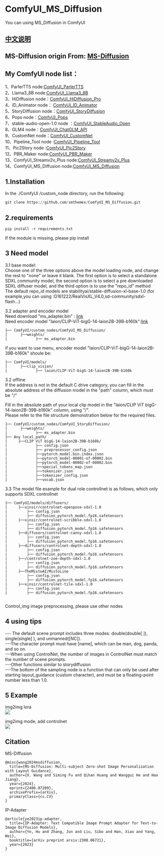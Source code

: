 # ComfyUI_MS_Diffusion
You can using MS_Diffusion in ComfyUI 

[中文说明](https://github.com/smthemex/ComfyUI_MS_Diffusion/blob/main/README-CN.md)
-- 
MS-Diffusion origin From: [MS-Diffusion](https://github.com/MS-Diffusion/MS-Diffusion)
----
My ComfyUI node list：
-----

1、ParlerTTS node:[ComfyUI_ParlerTTS](https://github.com/smthemex/ComfyUI_ParlerTTS)     
2、Llama3_8B node:[ComfyUI_Llama3_8B](https://github.com/smthemex/ComfyUI_Llama3_8B)      
3、HiDiffusion node：[ComfyUI_HiDiffusion_Pro](https://github.com/smthemex/ComfyUI_HiDiffusion_Pro)   
4、ID_Animator node： [ComfyUI_ID_Animator](https://github.com/smthemex/ComfyUI_ID_Animator)       
5、StoryDiffusion node：[ComfyUI_StoryDiffusion](https://github.com/smthemex/ComfyUI_StoryDiffusion)  
6、Pops node：[ComfyUI_Pops](https://github.com/smthemex/ComfyUI_Pops)   
7、stable-audio-open-1.0 node ：[ComfyUI_StableAudio_Open](https://github.com/smthemex/ComfyUI_StableAudio_Open)        
8、GLM4 node：[ComfyUI_ChatGLM_API](https://github.com/smthemex/ComfyUI_ChatGLM_API)   
9、CustomNet node：[ComfyUI_CustomNet](https://github.com/smthemex/ComfyUI_CustomNet)           
10、Pipeline_Tool node :[ComfyUI_Pipeline_Tool](https://github.com/smthemex/ComfyUI_Pipeline_Tool)    
11、Pic2Story node :[ComfyUI_Pic2Story](https://github.com/smthemex/ComfyUI_Pic2Story)   
12、PBR_Maker node:[ComfyUI_PBR_Maker](https://github.com/smthemex/ComfyUI_PBR_Maker)      
13、ComfyUI_Streamv2v_Plus node:[ComfyUI_Streamv2v_Plus](https://github.com/smthemex/ComfyUI_Streamv2v_Plus)   
14、ComfyUI_MS_Diffusion node:[ComfyUI_MS_Diffusion](https://github.com/smthemex/ComfyUI_MS_Diffusion)   


1.Installation
-----
  In the ./ComfyUI /custom_node directory, run the following:   
  
  ``` python 
  git clone https://github.com/smthemex/ComfyUI_MS_Diffusion.git
  
  ```
2.requirements  
----
```
pip install -r requirements.txt
```

If the module is missing, please pip install   

3 Need  model 
----
3.1 base model:   
Choose one of the three options above the model loading node, and change the rest to "none" or leave it blank. The first option is to select a standalone SDXL community model, the second option is to select a pre downloaded SDXL diffuser model, and the third option is to use the "repo_id" method    
The default repo_id models are stabilityai/stable-diffusion-xl-base-1.0 (for example,you can using :G161222/RealVisXL_V4.0,sd-community/sdxl-flash...)     

3.2 adapter and  encoder model     
Need download "ms_adapter.bin" : [link](https://huggingface.co/doge1516/MS-Diffusion/tree/main)    
Need encoder model "laion/CLIP-ViT-bigG-14-laion2B-39B-b160k":[link](https://huggingface.co/laion/CLIP-ViT-bigG-14-laion2B-39B-b160k)    

```
├── ComfyUI/custom_nodes/ComfyUI_MS_Diffusion/
|      ├──weights/
|             ├── ms_adapter.bin
```
if you want to use menu, encoder model "laion/CLIP-ViT-bigG-14-laion2B-39B-b160k" shoule be:
```
├── ComfyUI/models/
|      ├──clip_vision/
|             ├── laion/CLIP-ViT-bigG-14-laion2B-39B-b160k
```

3.2 offline  
If the address is not in the default C drive category, you can fill in the absolute address of the diffusion model in the "path" column, which must be "/"   
    
Fill in the absolute path of your local clip model in the "laion/CLIP ViT bigG-14-laion2B-39B-b160k" column, using "/".    
Please refer to the file structure demonstration below for the required files.        
```
├── ComfyUI/custom_nodes/ComfyUI_StoryDiffusion/
|      ├──weights/
|             ├── ms_adapter.bin
├── Any local_path/
|     ├──CLIP ViT bigG-14-laion2B-39B-b160k/
|             ├── config.json
|             ├── preprocessor_config.json
|             ├──pytorch_model.bin.index.json
|             ├──pytorch_model-00001-of-00002.bin
|             ├──pytorch_model-00002-of-00002.bin
|             ├──special_tokens_map.json
|             ├──tokenizer.json
|             ├──tokenizer_config.json
|             ├──vocab.json
```

3.3 The model file example for dual role controllnet is as follows, which only supports SDXL controllnet    
```
├── ComfyUI/models/diffusers/   
|     ├──xinsir/controlnet-openpose-sdxl-1.0    
|         ├── config.json   
|         ├── diffusion_pytorch_model.fp16.safetensors   
|     ├──xinsir/controlnet-scribble-sdxl-1.0   
|         ├── config.json   
|         ├── diffusion_pytorch_model.fp16.safetensors   
|     ├──diffusers/controlnet-canny-sdxl-1.0   
|         ├── config.json   
|         ├── diffusion_pytorch_model.fp16.safetensors   
|     ├──diffusers/controlnet-depth-sdxl-1.0   
|         ├── config.json   
|         ├── diffusion_pytorch_model.fp16.safetensors
|     ├──/controlnet-zoe-depth-sdxl-1.0  
|         ├── config.json   
|         ├── diffusion_pytorch_model.fp16.safetensors
|     ├──TheMistoAI/MistoLine 
|         ├── config.json   
|         ├── diffusion_pytorch_model.fp16.safetensors
|     ├──xinsir/controlnet-tile-sdxl-1.0
|         ├── config.json   
|         ├── diffusion_pytorch_model.fp16.safetensors
   
```
Control_img image preprocessing, please use other nodes     

4 using tips
---

--- The default scene prompt includes three modes: double(double[ ]), single(single[ ), and unmanned([NC]).    
---The character prompt must have [name], which can be man, dog, panda, and so on.       
---When using ControlNet, the number of images in ControlNet must match the number of scene prompts.  
---Other functions similar to storydiffusion   
---The bottom of the sampling node is a function that can only be used after starting layout_guidance (custom character), and must be a floating-point number less than 1.0.   

5 Example
----
img2img lora      
![](https://github.com/smthemex/ComfyUI_MS_Diffusion/blob/main/examples/img2img.png)

img2img mode, add controlnet    
![](https://github.com/smthemex/ComfyUI_MS_Diffusion/blob/main/examples/controlnet.png)


Citation
------
MS-Diffusion
```
@misc{wang2024msdiffusion,
  title={MS-Diffusion: Multi-subject Zero-shot Image Personalization with Layout Guidance}, 
  author={X. Wang and Siming Fu and Qihan Huang and Wanggui He and Hao Jiang},
  year={2024},
  eprint={2406.07209},
  archivePrefix={arXiv},
  primaryClass={cs.CV}
}
```

IP-Adapter
```
@article{ye2023ip-adapter,
  title={IP-Adapter: Text Compatible Image Prompt Adapter for Text-to-Image Diffusion Models},
  author={Ye, Hu and Zhang, Jun and Liu, Sibo and Han, Xiao and Yang, Wei},
  booktitle={arXiv preprint arxiv:2308.06721},
  year={2023}
}
```

